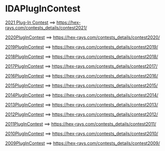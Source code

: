 
# IDAPlugInContest
[2021 Plug-In Contest](2021/2021%20Plug-In%20Contest.md) ==>   https://hex-rays.com/contests_details/contest2021/

[2020PlugInContest](2020/2020PlugInContest.md) ==>   https://hex-rays.com/contests_details/contest2020/

[2019PlugInContest](2019/2019PlugInContest.md) ==>   https://hex-rays.com/contests_details/contest2019/

[2018PlugInContest](2018/2018PlugInContest.md) ==>   https://hex-rays.com/contests_details/contest2018/

[2017PlugInContest](2017/2017PlugInContest.md) ==>   https://hex-rays.com/contests_details/contest2017/

[2016PlugInContest](2016/2016PlugInContest.md) ==>   https://hex-rays.com/contests_details/contest2016/

[2015PlugInContest](2015/2015PlugInContest.md) ==>   https://hex-rays.com/contests_details/contest2015/

[2014PlugInContest](2014/2014PlugInContest.md) ==>   https://hex-rays.com/contests_details/contest2014/

[2013PlugInContest](2013/2013PlugInContest.md) ==>   https://hex-rays.com/contests_details/contest2013/

[2012PlugInContest](2012/2012PlugInContest.md) ==>   https://hex-rays.com/contests_details/contest2012/

[2011PlugInContest](2011/2011PlugInContest.md) ==>   https://hex-rays.com/contests_details/contest2011/

[2010PlugInContest](2010/2010PlugInContest.md) ==>   https://hex-rays.com/contests_details/contest2010/

[2009PlugInContest](2009/2009PlugInContest.md) ==>   https://hex-rays.com/contests_details/contest2009/

